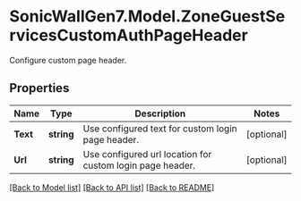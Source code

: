 # SonicWallGen7.Model.ZoneGuestServicesCustomAuthPageHeader
Configure custom page header.

## Properties

Name | Type | Description | Notes
------------ | ------------- | ------------- | -------------
**Text** | **string** | Use configured text for custom login page header. | [optional] 
**Url** | **string** | Use configured url location for custom login page header. | [optional] 

[[Back to Model list]](../README.md#documentation-for-models) [[Back to API list]](../README.md#documentation-for-api-endpoints) [[Back to README]](../README.md)

